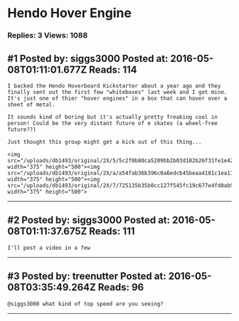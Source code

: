 # Hendo Hover Engine

### Replies: 3 Views: 1088

## \#1 Posted by: siggs3000 Posted at: 2016-05-08T01:11:01.677Z Reads: 114

```
I backed the Hendo Hoverboard Kickstarter about a year ago and they finally sent out the first few "whiteboxes" last week and I got mine. It's just one of thier "hover engines" in a box that can hover over a sheet of metal. 

It sounds kind of boring but it's actually pretty freaking cool in person! Could be the very distant future of e skates (a wheel-free future??) 

Just thought this group might get a kick out of this thing...

<img src="/uploads/db1493/original/2X/5/5c2f0b80ca5209bb2b03d102b26f31fe1e42fd9e.jpeg" width="375" height="500"><img src="/uploads/db1493/original/2X/a/a54fab36b396c0a6edcb45beaa4181c1ea175051.jpeg" width="375" height="500"><img src="/uploads/db1493/original/2X/7/725135b35b0cc127f545fc19c677e4fd0ab9c9b3.jpeg" width="375" height="500">
```

---
## \#2 Posted by: siggs3000 Posted at: 2016-05-08T01:11:37.675Z Reads: 111

```
I'll post a video in a few
```

---
## \#3 Posted by: treenutter Posted at: 2016-05-08T03:35:49.264Z Reads: 96

```
@siggs3000 what kind of top speed are you seeing?
```

---
